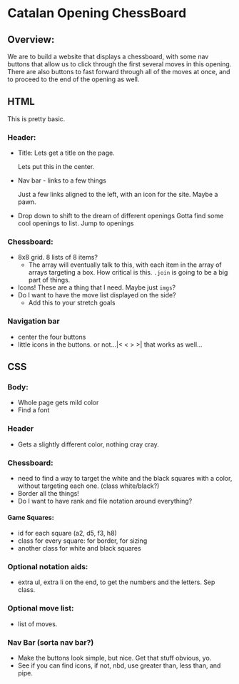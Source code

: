 # Catalan Opening ChessBoard

## Overview:

We are to build a website that displays a chessboard, with some nav buttons that allow us to click through the first several moves in this opening. There are also buttons to fast forward through all of the moves at once, and to proceed to the end of the opening as well.

## HTML

This is pretty basic.
### Header:

* Title: Lets get a title on the page.

   Lets put this in the center.
* Nav bar - links to a few things

   Just a few links aligned to the left, with an icon for the site. Maybe a pawn.

* Drop down to shift to the dream of different openings
   Gotta find some cool openings to list. Jump to openings

### Chessboard:

* 8x8 grid. 8 lists of 8 items?
   * The array will eventually talk to this, with each item in the array of arrays targeting a box. How critical is this. `.join` is going to be a big part of things.
* Icons! These are a thing that I need. Maybe just `imgs`?
* Do I want to have the move list displayed on the side?
   * Add this to your stretch goals

### Navigation bar
* center the four buttons
* little icons in the buttons.
   or not...|< < > >| that works as well...

## CSS

### Body:

* Whole page gets mild color
* Find a font


### Header

* Gets a slightly different color, nothing cray cray.

### Chessboard:

* need to find a way to target the white and the black squares with a color, without targeting each one. (class white/black?)
* Border all the things!
* Do I want to have rank and file notation around everything?
#### Game Squares:
* id for each square (a2, d5, f3, h8)
* class for every square: for border, for sizing
* another class for white and black squares

### Optional notation aids:

* extra ul, extra li on the end, to get the numbers and the letters. Sep class.

### Optional move list:
* list of moves.

### Nav Bar (sorta nav bar?)

* Make the buttons look simple, but nice. Get that stuff obvious, yo.
* See if you can find icons, if not, nbd, use greater than, less than, and pipe.
